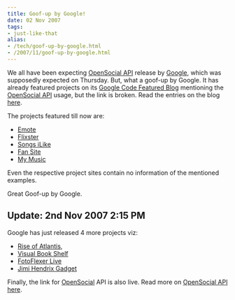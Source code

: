 ```yaml
---
title: Goof-up by Google!
date: 02 Nov 2007
tags: 
- just-like-that
alias:
- /tech/goof-up-by-google.html
- /2007/11/goof-up-by-google.html
---
```


We all have been expecting <a href="http://code.google.com/apis/opensocial" 
title="OpenSocial">OpenSocial API</a> release by <a href="http://www.google.com/" 
title="Google">Google</a>, which was supposedly expected on Thursday. But, 
what a goof-up by Google. It has already featured projects on its 
<a href="http://google-code-featured.blogspot.com/" title="Google Code Featured Blog">
Google Code Featured Blog</a> mentioning the 
<a href="http://code.google.com/apis/opensocial/">OpenSocial API</a> usage, but the 
link is broken. Read the entries on the blog 
<a href="http://google-code-featured.blogspot.com/2007_11_01_archive.html" 
title="Blog entries for November">here</a>.

<!-- break here -->

The projects featured till now are:

* <a href="http://google-code-featured.blogspot.com/2007/11/emote.html" title="Emote">Emote</a>
* <a href="http://google-code-featured.blogspot.com/2007/11/flixster.html" title="Flixster">Flixster</a>
* <a href="http://google-code-featured.blogspot.com/2007/11/songs-ilike.html" title="Songs iLike">Songs iLike</a>
* <a href="http://google-code-featured.blogspot.com/2007/11/fan-site.html" title="Fan Site">Fan Site</a>
* <a href="http://google-code-featured.blogspot.com/2007/11/my-music.html" title="My Music">My Music</a> 

Even the respective project sites contain no information of the mentioned examples.

Great Goof-up by Google.

Update: 2nd Nov 2007 2:15 PM
----------------------------

Google has just released 4 more projects viz: 

* <a href="http://google-code-featured.blogspot.com/2007/11/rise-of-atlantis.html" title="Rise of Atlantis">Rise of Atlantis</a>, 
* <a href="http://google-code-featured.blogspot.com/2007/11/visual-bookshelf.html" title="Visual Bookshelf">Visual Book Shelf</a>
* <a href="http://google-code-featured.blogspot.com/2007/11/fotoflexer-live.html" title="FotoFlexer Live">FotoFlexer Live</a>
* <a href="http://google-code-featured.blogspot.com/2007/11/jimi-hendrix-gadget.html" title="Jimi Hendrix Gadget">Jimi Hendrix Gadget</a>

Finally, the link for <a href="http://code.google.com/apis/opensocial/">OpenSocial</a> API is also live. Read more on 
<a href="http://code.google.com/apis/opensocial/">OpenSocial API here</a>.